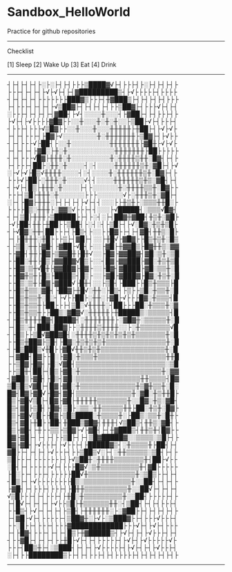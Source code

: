 # Sandbox_HelloWorld

Practice for github repositories 

---
Checklist

[1] Sleep
[2] Wake Up
[3] Eat
[4] Drink


---

┤├┤├┤├┤├░├░├┤├┤├├├▒████▓√├┤├├├┤├░├┤├┤├┤├
├├├┤├┤├┤├√├√├┤├┤▓█████████▒┤├√├├├├├┤├├├├
┤├┤├┤├┤├├├├├├├███▓▒├├├┤╫▓███▒├┤├┤├┤├┤├├├
├┤├├├┤├┤├┤├√▒██▓├┤├┤├┤├┤├├▒██▓├┤├├├√├┤├┤
░├├├┤├┤├┤├┤▓██┤├√┤░░░░╫░░░┤├▓██├┤├┤├├├┤├
├√├┤├√├├├├▓█▓├├░░╫░░░╫░╫░╫░░├▒██├√├┤├├├┤
┤├├├┤├├├√▒█▓├├░░╫░░░╫░░░╫╫╫╫╫├╫██├┤├√├√├
├┤├┤├├├┤├█▓├√░░░░░░░░╫░╫╫╫╫╫╫╫├▒█▓├┤├√├├
┤├┤├├├√├██┤├░░╫░░░░░░░░░╫╫╫╫╫╫╫├▓█╫├√├√├
├┤├┤├┤├▓█░├╫░╫░░░░░░░░░░░╫╫╫╫╫╫╫├██├├├├├
┤├┤├├├√█▓├╫╫╫░╫░░░░░░░░░╫░╫╫╫╫▒╫╫░█▓┤├┤├
├┤├├├┤██├░╫╫░╫░░░░┤░┤░░░░╫╫╫╫╫╫▒╫░▓█├┤├√
░├√├√├█▒√╫╫╫╫░░░░┤░┤░░░░╫░╫╫╫╫╫╫▒╫░█▓├┤├
├├├√├██├░╫╫╫░╫░░░░√┤┤░░░░╫╫╫╫╫╫▒╫▒░▓█┤├┤
┤├√├┤█▒├╫╫╫░╫░░░░├┤├░░░░░░╫░╫╫╫╫▒▒╫░█▓├├
├├├┤▒█├╫╫╫░╫░░░░░░├├├░░░░░░√├░╫╫╫▒╫░▓█├┤
░├┤├█▓├╫╫╫░├┤├┤├┤├√├┤┤░░░├├╫▒╫├░▒▒▒╫╫█░├
├├├├█▒░╫╫╫├░▓▓▒√├├├┤┤░░░├√█████┤░▒▒▒√█▓┤
┤├┤▒█├╫╫╫├▒█████├├┤├░┤░├┤██▓╫▓██┤╫▒╫░▓█├
├√├██┤╫╫├╫██├├▒██┤├░┤░┤├▒█├┤├√░█▓░╫▒╫▒█├
┤├√█▓░╫╫┤██├├├┤├█▒┤├░░├├█▓├├┤├┤▓█┤╫╫▒░█├
├┤├█╫╫╫░╫█├├├▒├┤▓█├┤░░├╫█√├▓█▓├├█▒╫▒╫░█▒
┤├▒█░╫╫├▓█┤├▓██├√█┤├░░├▓█├╫▓▓█▒├█▓╫╫▒░▓▓
├├▓█┤╫╫├█▓├▒▓▓█╫├█╫√░░├█▓├▓▓██▓┤▓█░▒╫░▒█
├├██░╫╫├█▒├▓▓██▓√█▒├░░┤█▓├▓▓███├▓█░╫▒╫▒█
├├█▓░▒╫√█╫├▓▓██▓├█▓├░░├█▓┤▓████├▓█░▒▒╫░█
├├█▓╫▒╫├█▒├████▒┤█▒├░░├▓█├▓███▓├█▓░╫▒╫░█
├├█▒░▒╫├█▓├▓███√├█╫┤░░├▒█┤├███├├█▒╫▒▒▒├█
├├█▒╫▒▒░▓█┤├██▓├╫█√░╫╫░├█▒┤├▒├├▒█░╫▒▒╫░█
├┤█▒╫▒▒╫░█░┤├√├├██├░╫╫░├▓█├√├├├█▓░╫▒▒▒┤█
├├█▒╫▒▒╫├██├├├┤▒█░√╫╫╫╫░┤██├├├██░╫▒▒▒╫░▓
├├█▒╫▒▒╫├├██▒░▓█▓√░╫╫╫╫╫├╫█████▒░▒▒▒▒▒┤█
┤├█▒╫╫╫╫█▓┤████▓┤░╫╫╫╫╫╫╫├░▓█▓╫░▒▒▒▒▒╫░█
├┤█▒░╫┤███░██▓├├░╫╫╫╫▒╫╫╫╫░░├░╫▒▒▒▒▒▒▒√█
┤├█▒├├▒█√▓██▓█┤░╫╫╫╫▒╫▒╫▒╫▒╫▒╫▒▒▒▒▒▒▒╫░█
├├█▒╫██▓├▒█┤├█▓░╫▒╫▒╫▒╫▒▒▒▒▒▒▒▒▒▒▒▒▒▒╫░█
┤├█▒███▒√╫█├├▓█√╫╫▒╫▒╫▒▒▒▒▒▒▒▒▒▒▒▒▒▒▒╫░█
├┤▓██┤█▓├├█░├▓█░╫▒▒▒╫▒▒▒▒▒▒▒▒▒▒▒▒▒▒▒▒╫╫█
├├▒█▓├█▓┤├█░√▓█┤▒▒▒▒▒▒▒▒▒▒▒▒▒▒▒▒▒▒▒▒▒░▒█
├├▒█╫┤██├┤█▒├▓█░╫▒▒▒▒▒▒▒▒▒▒▒▒▒▒▒▒▒▒▒╫░▓▓
┤▓██▒├▓█┤├█▒┤▓█░▒▒▒▒▒▒▒▒▒▒▒▒▒▒▒╫╫▒▒▒▒┤█▓
▒█▒█▒√▓█├┤█▓├▓█░╫▒▒▒▒▒▒▒▒▒▒▒▒▒╫▒▓╫▒▒╫░█░
█▓┤█▓├▓█√├█▓┤▓█┤▒▒▒▒▒▒▒▒▒▒▒▒▒╫░▓█░╫▒╫╫█├
█▒├▓█√▒█├┤█▓├▓█├╫╫╫╫╫▒▒▒▒▒▒▒╫░░█▓░╫▒░▓█┤
█▒┤▓█├▒█┤├█▓┤▒█├░▒▒░╫╫▒▒▒▒▒╫╫├██░╫▒╫░█▓├
█▒├▓█√▒█├├█▓├▒█▒████░╫▒▒▒▒╫░├██▒░▒▒╫░█╫├
█▒┤▓█├╫█├├██┤╫███▒▓█▓┤╫╫╫┤√▒██▒┤╫╫▒░▓█┤├
█▒├▓█┤├╫├├▒▒├▒█▓├√├▓█┤├┤╫▓███▒┤╫╫▒╫┤█▓├├
█▓├▓█├┤├┤├┤├├▒█├┤├┤▒█▓█████▓░░▒▒▒▒░▒█├┤├
█▓├▓█┤├√├├├┤├√├├├┤├█████▓▒┤░╫▒▒▒▒╫├██┤├┤
▓█├├┤├┤├┤├√├├├┤├├▒██▒√░├┤░╫╫▒▒▒▒▒░▒█┤├┤├
▒█├├├┤├├├├├├├┤├√▒██╫░╫╫╫╫▒▒▒▒▒▒▒╫┤██├√├├
░█┤├┤├├├├├√├┤├├├█▓√░▒╫▒▒▒▒▒▒▒▒▒╫┤▓█├├├├├
├█░├├┤├├├┤├├├├├██√╫▒▒▒▒▒▒▒▒▒▒▒╫░▒█▒├├┤├┤
┤█▒├┤├√├├├├├├├├█▒░▒▒▒▒▒▒▒▒▒▒▒╫░░██┤├┤├┤├
├▓█┤├┤├├├┤├├├┤├█╫╫▒▒▒▒▒▒▒▒▒▒╫░░██√├┤├┤├┤
√▒█├├├┤├┤├├├┤├╫█░╫▒▒▒▒▒▒▒▒▒╫░░██┤├├├├├┤├
├┤█√├┤├┤├┤├√├├▒█├╫▒▒▒▒▒▒╫╫░┤▒██┤├┤├┤├├├┤
├├█▒┤├√├┤├┤├┤├▒█┤├╫╫╫╫╫╫░├░▓██├├┤├┤├┤├┤├
├┤▓█├√├┤├├├├├┤▒██▓╫░├√├░▒███▓├├┤├├├√├├├┤
├├░█├├┤├├├┤├├├▓████████████├├├√├┤├√├┤├├├
├┤├█▓┤├├├┤├┤├┤█▒├╫▓█████▒┤├√├┤├┤├√├├├┤├┤
┤├├▓█├┤├┤├┤├├╫█├√├┤├┤├├├├├┤├√├┤├√├├├├├√├
├├├┤██▒╫├┤░▒███┤├┤├┤├√├├├├├┤├√├┤├┤├√├├├┤
░├┤├├████████▒├├┤├┤├├├┤├┤├├├├├┤├┤├┤├┤├┤├

---
